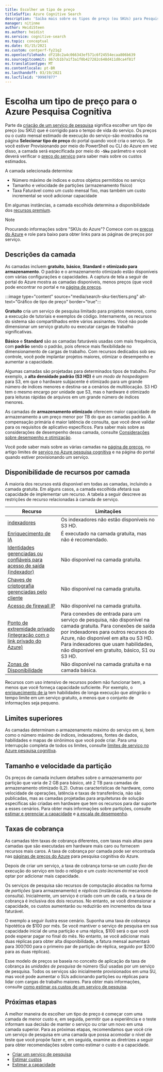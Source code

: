 ```yaml
---
title: Escolher um tipo de preço
titleSuffix: Azure Cognitive Search
description: 'Saiba mais sobre os tipos de preço (ou SKUs) para Pesquisa Cognitiva do Azure. Um serviço de pesquisa pode ser provisionado nessas camadas: gratuita, básica e Standard. O Standard está disponível em várias configurações de recursos e níveis de capacidade.'
manager: nitinme
author: HeidiSteen
ms.author: heidist
ms.service: cognitive-search
ms.topic: conceptual
ms.date: 01/15/2021
ms.custom: contperf-fy21q2
ms.openlocfilehash: df218c2a4c066343ef571c6f24554ecaa806b639
ms.sourcegitcommit: 867cb1b7a1f3a1f0b427282c648d411d0ca4f81f
ms.translationtype: MT
ms.contentlocale: pt-BR
ms.lasthandoff: 03/19/2021
ms.locfileid: "99987877"
---
```

# <a name="choose-a-pricing-tier-for-azure-cognitive-search"></a>Escolha um tipo de preço para o Azure Pesquisa Cognitiva

Parte da [criação de um serviço de pesquisa](search-create-service-portal.md) significa escolher um tipo de preço (ou SKU) que é corrigido para o tempo de vida do serviço. Os preços ou o custo mensal estimado de execução do serviço-são mostrados na página **Selecionar tipo de preço** do portal quando você cria o serviço. Se você estiver Provisionando por meio do PowerShell ou CLI do Azure em vez disso, a camada será especificada por meio do **`-Sku`** parâmetro e você deverá verificar o [preço do serviço](https://azure.microsoft.com/pricing/details/search/) para saber mais sobre os custos estimados.

A camada selecionada determina:

+ Número máximo de índices e outros objetos permitidos no serviço
+ Tamanho e velocidade de partições (armazenamento físico)
+ Taxa Faturável como um custo mensal fixo, mas também um custo incremental se você adicionar capacidade

Em algumas instâncias, a camada escolhida determina a disponibilidade dos [recursos premium](#premium-features).

> [!NOTE]
> Procurando informações sobre "SKUs do Azure"? Comece com os [preços do Azure](https://azure.microsoft.com/pricing/) e role para baixo para obter links para as páginas de preços por serviço.

## <a name="tier-descriptions"></a>Descrições da camada

As camadas incluem **gratuito**, **básico**, **Standard** e **otimizado para armazenamento**. O padrão e o armazenamento otimizado estão disponíveis com várias configurações e capacidades. A captura de tela a seguir de portal do Azure mostra as camadas disponíveis, menos preços (que você pode encontrar no portal e na [página de preços](https://azure.microsoft.com/pricing/details/search/). 

:::image type="content" source="media/search-sku-tier/tiers.png" alt-text="Gráfico de tipo de preço" border="true":::

**Gratuito** cria um serviço de pesquisa limitado para projetos menores, como a execução de tutoriais e exemplos de código. Internamente, os recursos do sistema são compartilhados entre vários assinantes. Você não pode dimensionar um serviço gratuito ou executar cargas de trabalho significativas.

**Básico** e **Standard** são as camadas faturáveis usadas com mais frequência, com **padrão** sendo o padrão, pois oferece mais flexibilidade no dimensionamento de cargas de trabalho. Com recursos dedicados sob seu controle, você pode implantar projetos maiores, otimizar o desempenho e aumentar a capacidade.

Algumas camadas são projetadas para determinados tipos de trabalho. Por exemplo, a **alta densidade padrão (S3 HD)** é um *modo de hospedagem* para S3, em que o hardware subjacente é otimizado para um grande número de índices menores e destina-se a cenários de multilocação. S3 HD tem o mesmo encargo por unidade que S3, mas o hardware é otimizado para leituras rápidas de arquivos em um grande número de índices menores.

As camadas de **armazenamento otimizado** oferecem maior capacidade de armazenamento a um preço menor por TB do que as camadas padrão. A compensação primária é maior latência de consulta, que você deve validar para os requisitos de aplicativo específicos. Para saber mais sobre as considerações de desempenho dessa camada, consulte [Considerações sobre desempenho e otimização](search-performance-optimization.md).

Você pode saber mais sobre as várias camadas na [página de preços](https://azure.microsoft.com/pricing/details/search/), no artigo limites de [serviço no Azure pesquisa cognitiva](search-limits-quotas-capacity.md) e na página do portal quando estiver provisionando um serviço.

<a name="premium-features"></a>

## <a name="feature-availability-by-tier"></a>Disponibilidade de recursos por camada

A maioria dos recursos está disponível em todas as camadas, incluindo a camada gratuita. Em alguns casos, a camada escolhida afetará sua capacidade de implementar um recurso. A tabela a seguir descreve as restrições de recurso relacionadas à camada de serviço.

| Recurso | Limitações |
|---------|-------------|
| [indexadores](search-indexer-overview.md) | Os indexadores não estão disponíveis no S3 HD.  |
| [Enriquecimento de IA](search-security-manage-encryption-keys.md) | É executado na camada gratuita, mas não é recomendado. |
| [Identidades gerenciadas ou confiáveis para acesso de saída (indexador)](search-howto-managed-identities-data-sources.md) | Não disponível na camada gratuita.|
| [Chaves de criptografia gerenciadas pelo cliente](search-security-manage-encryption-keys.md) | Não disponível na camada gratuita. |
| [Acesso de firewall IP](service-configure-firewall.md) | Não disponível na camada gratuita. |
| [Ponto de extremidade privado (integração com o link privado do Azure)](service-create-private-endpoint.md) | Para conexões de entrada para um serviço de pesquisa, não disponível na camada gratuita. Para conexões de saída por indexadores para outros recursos do Azure, não disponível em alta ou S3 HD. Para indexadores que usam habilidades, não disponível em gratuito, básico, S1 ou S3 HD.| 
| [Zonas de Disponibilidade](search-performance-optimization.md) | Não disponível na camada gratuita e na camada básica. |

Recursos com uso intensivo de recursos podem não funcionar bem, a menos que você forneça capacidade suficiente. Por exemplo, o [enriquecimento de ia](cognitive-search-concept-intro.md) tem habilidades de longa execução que atingirão o tempo limite em um serviço gratuito, a menos que o conjunto de informações seja pequeno.

## <a name="upper-limits"></a>Limites superiores

As camadas determinam o armazenamento máximo do serviço em si, bem como o número máximo de índices, indexadores, fontes de dados, habilidades e mapas de sinônimos que você pode criar. Para uma interrupção completa de todos os limites, consulte [limites de serviço no Azure pesquisa cognitiva](search-limits-quotas-capacity.md). 

## <a name="partition-size-and-speed"></a>Tamanho e velocidade da partição

Os preços de camada incluem detalhes sobre o armazenamento por partição que varia de 2 GB para básico, até 2 TB para camadas de armazenamento otimizado (L2). Outras características de hardware, como velocidade de operações, latência e taxas de transferência, não são publicadas, mas as camadas projetadas para arquiteturas de solução específicas são criadas em hardware que tem os recursos para dar suporte a esses cenários. Para obter mais informações sobre partições, consulte [estimar e gerenciar a capacidade](search-capacity-planning.md) e [a escala de desempenho](search-performance-optimization.md).

## <a name="billing-rates"></a>Taxas de cobrança

As camadas têm taxas de cobrança diferentes, com taxas mais altas para camadas que são executadas em hardware mais caro ou fornecem recursos mais caros. A taxa de cobrança por camada pode ser encontrada nas [páginas de preços do Azure](https://azure.microsoft.com/pricing/details/search/) para pesquisa cognitiva do Azure.

Depois de criar um serviço, a taxa de cobrança torna-se um *custo fixo* de execução do serviço em todo o relógio e um *custo incremental* se você optar por adicionar mais capacidade.

Os serviços de pesquisa são recursos de computação alocados na forma de *partições* (para armazenamento) e *réplicas* (instâncias do mecanismo de consulta). Inicialmente, um serviço é criado com um de cada, e a taxa de cobrança é inclusiva dos dois recursos. No entanto, se você dimensionar a capacidade, os custos aumentarão ou reduzirão em incrementos da taxa faturável.

O exemplo a seguir ilustra esse cenário. Suponha uma taxa de cobrança hipotética de $100 por mês. Se você mantiver o serviço de pesquisa em sua capacidade inicial de uma partição e uma réplica, $100 será o que você pode esperar pagar no final do mês. No entanto, se você adicionar mais duas réplicas para obter alta disponibilidade, a fatura mensal aumentará para $300 ($100 para o primeiro par de partição de réplica, seguido por $200 para as duas réplicas).

Esse modelo de preços se baseia no conceito de aplicação da taxa de cobrança às *unidades de pesquisa* de número (Su) usadas por um serviço de pesquisa. Todos os serviços são inicialmente provisionados em uma SU, mas você pode aumentar o SUs adicionando partições ou réplicas para lidar com cargas de trabalho maiores. Para obter mais informações, consulte [como estimar os custos de um serviço de pesquisa](search-sku-manage-costs.md).

## <a name="next-steps"></a>Próximas etapas

A melhor maneira de escolher um tipo de preço é começar com uma camada de menor custo e, em seguida, permitir que a experiência e o teste informam sua decisão de manter o serviço ou criar um novo em uma camada superior. Para as próximas etapas, recomendamos que você crie um serviço de pesquisa em uma camada que possa acomodar o nível de teste que você propõe fazer e, em seguida, examine as diretrizes a seguir para obter recomendações sobre como estimar o custo e a capacidade.

+ [Criar um serviço de pesquisa](search-create-service-portal.md)
+ [Estimar custos](search-sku-manage-costs.md)
+ [Estimar a capacidade](search-sku-manage-costs.md)